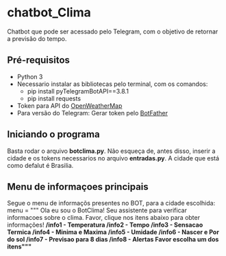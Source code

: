 # chatbot_Clima
Chatbot que pode ser acessado pelo Telegram, com o objetivo de retornar a previsão do tempo. <br>

## Pré-requisitos
- Python 3
- Necessario instalar as bibliotecas pelo terminal, com os comandos:
    - pip install pyTelegramBotAPI==3.8.1
    - pip install requests
- Token para API do [OpenWeatherMap](https://openweathermap.org/api)
- Para versão do Telegram: Gerar token pelo [BotFather](https://web.telegram.org/#/im?p=@BotFather)

## Iniciando o programa
Basta rodar o arquivo <b>botclima.py</b>.
Não esqueça de, antes disso, inserir a cidade e os tokens necessarios no arquivo <b>entradas.py</b>. A cidade que está como defalut é Brasilia.

## Menu de informaçoes principais
Segue o menu de informaçõs presentes no BOT, para a cidade escolhida:
    menu = """
    Ola eu sou o BotClima! Seu assistente para verificar informacoes sobre o clima.
    Favor, clique nos itens abaixo para obter informações!
    <b>/info1 - Temperatura
    /info2 - Tempo
    /info3 - Sensacao Termica
    /info4 - Minima e Maxima
    /info5 - Umidade
    /info6 - Nascer e Por do sol
    /info7 - Previsao para 8 dias
    /info8 - Alertas
    Favor escolha um dos itens"""<b>
